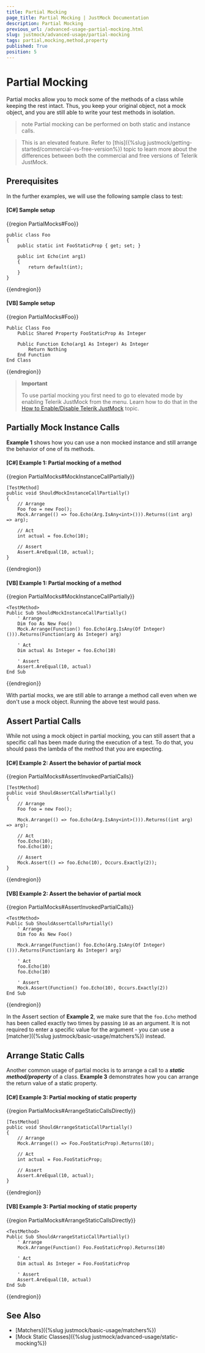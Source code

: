 ```yaml
---
title: Partial Mocking
page_title: Partial Mocking | JustMock Documentation
description: Partial Mocking
previous_url: /advanced-usage-partial-mocking.html
slug: justmock/advanced-usage/partial-mocking
tags: partial,mocking,method,property
published: True
position: 5
---
```


# Partial Mocking

Partial mocks allow you to mock some of the methods of a class while keeping the rest intact. Thus, you keep your original object, not a mock object, and you are still able to write your test methods in isolation. 

>note Partial mocking can be performed on both static and instance calls.

> This is an elevated feature. Refer to [this]({%slug justmock/getting-started/commercial-vs-free-version%}) topic to learn more about the differences between both the commercial and free versions of Telerik JustMock.

## Prerequisites

In the further examples, we will use the following sample class to test:

#### __[C#] Sample setup__

{{region PartialMocks#Foo}}

    public class Foo
    {
        public static int FooStaticProp { get; set; }

        public int Echo(int arg1)
        {
            return default(int);
        }
    }
{{endregion}}

#### __[VB] Sample setup__

{{region PartialMocks#Foo}}

    Public Class Foo
        Public Shared Property FooStaticProp As Integer
    
        Public Function Echo(arg1 As Integer) As Integer
            Return Nothing
        End Function
    End Class
{{endregion}}


> **Important**
>
> To use partial mocking you first need to go to elevated mode by enabling Telerik JustMock from the menu. Learn how to do that in the [How to Enable/Disable Telerik JustMock](./advanced-usage#how-to-enabledisable-telerik-justmock) topic.

## Partially Mock Instance Calls

**Example 1** shows how you can use a non mocked instance and still arrange the behavior of one of its methods.


#### __[C#] Example 1: Partial mocking of a method__

{{region PartialMocks#MockInstanceCallPartially}}

    [TestMethod]
    public void ShouldMockInstanceCallPartially()
    {
        // Arrange
        Foo foo = new Foo();
        Mock.Arrange(() => foo.Echo(Arg.IsAny<int>())).Returns((int arg) => arg);

        // Act
        int actual = foo.Echo(10);

        // Assert
        Assert.AreEqual(10, actual);
    }
{{endregion}}

#### __[VB] Example 1: Partial mocking of a method__

{{region PartialMocks#MockInstanceCallPartially}}

    <TestMethod>
    Public Sub ShouldMockInstanceCallPartially()
        ' Arrange
        Dim foo As New Foo()
        Mock.Arrange(Function() foo.Echo(Arg.IsAny(Of Integer)())).Returns(Function(arg As Integer) arg)

        ' Act
        Dim actual As Integer = foo.Echo(10)

        ' Assert
        Assert.AreEqual(10, actual)
    End Sub
{{endregion}}

With partial mocks, we are still able to arrange a method call even when we don't use a mock object. Running the above test would pass.

## Assert Partial Calls

While not using a mock object in partial mocking, you can still assert that a specific call has been made during the execution of a test. To do that, you should pass the lambda of the method that you are expecting.

#### __[C#] Example 2: Assert the behavior of partial mock__

{{region PartialMocks#AssertInvokedPartialCalls}}

    [TestMethod]
    public void ShouldAssertCallsPartially()
    {
        // Arrange
        Foo foo = new Foo();

        Mock.Arrange(() => foo.Echo(Arg.IsAny<int>())).Returns((int arg) => arg);

        // Act
        foo.Echo(10);
        foo.Echo(10);

        // Assert
        Mock.Assert(() => foo.Echo(10), Occurs.Exactly(2));
    }
{{endregion}}

#### __[VB] Example 2: Assert the behavior of partial mock__

{{region PartialMocks#AssertInvokedPartialCalls}}

    <TestMethod>
    Public Sub ShouldAssertCallsPartially()
        ' Arrange
        Dim foo As New Foo()

        Mock.Arrange(Function() foo.Echo(Arg.IsAny(Of Integer)())).Returns(Function(arg As Integer) arg)

        ' Act
        foo.Echo(10)
        foo.Echo(10)

        ' Assert
        Mock.Assert(Function() foo.Echo(10), Occurs.Exactly(2))
    End Sub
{{endregion}}

In the Assert section of **Example 2**, we make sure that the `foo.Echo` method has been called exactly two times by passing `10` as an argument. It is not required to enter a specific value for the argument - you can use a [matcher]({%slug justmock/basic-usage/matchers%}) instead.

## Arrange Static Calls

Another common usage of partial mocks is to arrange a call to a ***static method/property*** of a class. **Example 3** demonstrates how you can arrange the return value of a static property.

#### __[C#] Example 3: Partial mocking of static property__ 

{{region PartialMocks#ArrangeStaticCallsDirectly}}

    [TestMethod]
    public void ShouldArrangeStaticCallPartially()
    {
        // Arrange
        Mock.Arrange(() => Foo.FooStaticProp).Returns(10);

        // Act
        int actual = Foo.FooStaticProp;

        // Assert
        Assert.AreEqual(10, actual);
    }
{{endregion}}

#### __[VB] Example 3: Partial mocking of static property__

{{region PartialMocks#ArrangeStaticCallsDirectly}}

    <TestMethod>
    Public Sub ShouldArrangeStaticCallPartially()
        ' Arrange
        Mock.Arrange(Function() Foo.FooStaticProp).Returns(10)

        ' Act
        Dim actual As Integer = Foo.FooStaticProp

        ' Assert
        Assert.AreEqual(10, actual)
    End Sub
{{endregion}}


## See Also

 * [Matchers]({%slug justmock/basic-usage/matchers%})
 * [Mock Static Classes]({%slug justmock/advanced-usage/static-mocking%})
